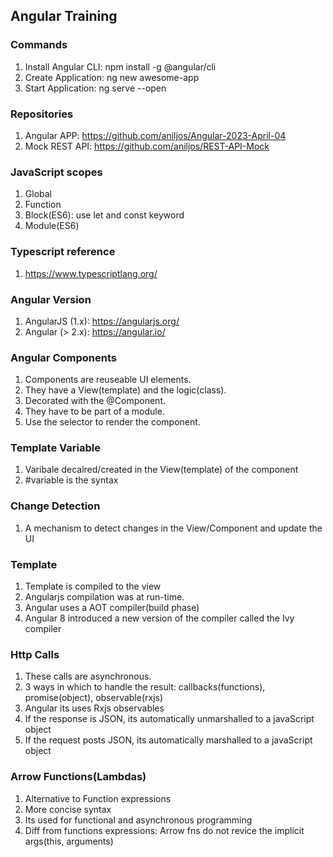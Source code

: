 ## Angular Training



### Commands

1. Install Angular CLI: npm install -g @angular/cli
2. Create Application: ng new awesome-app
3. Start Application: ng serve --open

### Repositories

1. Angular APP: https://github.com/aniljos/Angular-2023-April-04
2. Mock REST API: https://github.com/aniljos/REST-API-Mock

### JavaScript scopes

1. Global
2. Function
3. Block(ES6): use let and const keyword
4. Module(ES6) 

### Typescript reference

1. https://www.typescriptlang.org/


### Angular Version

1. AngularJS (1.x): https://angularjs.org/
2. Angular (> 2.x): https://angular.io/

### Angular Components

1. Components are reuseable UI elements.
2. They have a View(template) and the logic(class).
3. Decorated with the @Component.
4. They have to be part of a module.
5. Use the selector to render the component.

### Template Variable

1. Varibale decalred/created in the View(template) of the component
2. #variable is the syntax


### Change Detection

1. A mechanism to detect changes in the View/Component and update the UI

### Template

1. Template is compiled to the view
2. Angularjs compilation was at run-time.
3. Angular uses a AOT compiler(build phase)
4. Angular 8 introduced a new version of the compiler called the Ivy compiler

### Http Calls

1. These calls are asynchronous.
2. 3 ways in which to handle the result: callbacks(functions), promise(object), observable(rxjs)
3. Angular its uses Rxjs observables
4. If the response is JSON, its automatically unmarshalled to a javaScript object
5. If the request posts JSON, its automatically marshalled to a javaScript object

### Arrow Functions(Lambdas)

1. Alternative to Function expressions
2. More concise syntax
3. Its used for functional and asynchronous programming
4. Diff from functions expressions: Arrow fns do not revice the implicit args(this, arguments)